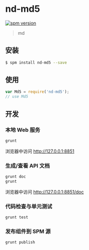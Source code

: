 # nd-md5

[![spm version](http://spmjs.io/badge/nd-md5)](http://spmjs.io/package/nd-md5)

> md

## 安装

```bash
$ spm install nd-md5 --save
```

## 使用

```js
var Md5 = require('nd-md5');
// use Md5
```
## 开发

### 本地 Web 服务

```bash
grunt
```

浏览器中访问 http://127.0.0.1:8851

### 生成/查看 API 文档

```bash
grunt doc
grunt
```

浏览器中访问 http://127.0.0.1:8851/doc

### 代码检查与单元测试

```bash
grunt test
```

### 发布组件到 SPM 源

```bash
grunt publish
```
